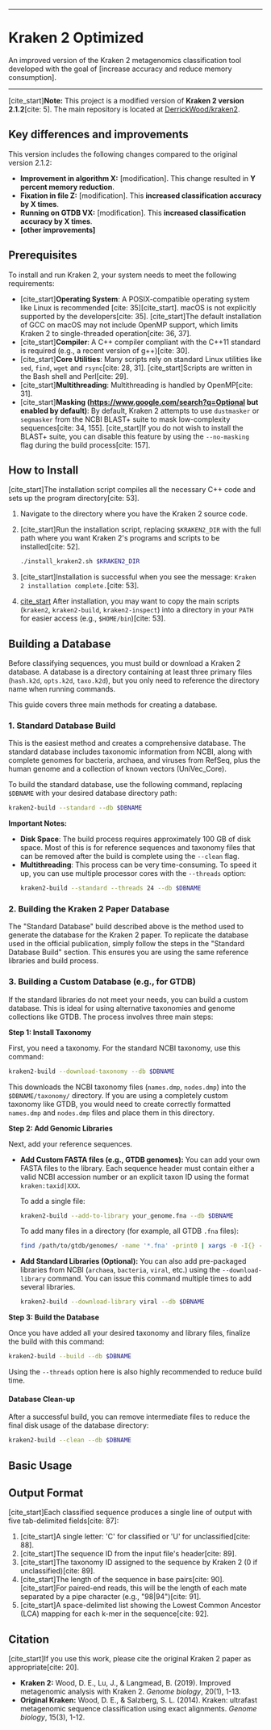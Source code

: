 -----

# Kraken 2 Optimized

An improved version of the Kraken 2 metagenomics classification tool developed with the goal of [increase accuracy and reduce memory consumption].

-----

[cite\_start]**Note:** This project is a modified version of **Kraken 2 version 2.1.2**[cite: 5]. The main repository is located at [DerrickWood/kraken2](https://github.com/DerrickWood/kraken2).

## Key differences and improvements

This version includes the following changes compared to the original version 2.1.2:

  * **Improvement in algorithm X:** [modification]. This change resulted in **Y percent memory reduction**.
  * **Fixation in file Z:** [modification]. This **increased classification accuracy by X times**.
  * **Running on GTDB VX:** [modification]. This **increased classification accuracy by X times**.
  * **[other improvements]**

## Prerequisites

To install and run Kraken 2, your system needs to meet the following requirements:

  * [cite\_start]**Operating System**: A POSIX-compatible operating system like Linux is recommended [cite: 35][cite\_start]. macOS is not explicitly supported by the developers[cite: 35]. [cite\_start]The default installation of GCC on macOS may not include OpenMP support, which limits Kraken 2 to single-threaded operation[cite: 36, 37].
  * [cite\_start]**Compiler**: A C++ compiler compliant with the C++11 standard is required (e.g., a recent version of g++)[cite: 30].
  * [cite\_start]**Core Utilities**: Many scripts rely on standard Linux utilities like `sed`, `find`, `wget` and `rsync`[cite: 28, 31]. [cite\_start]Scripts are written in the Bash shell and Perl[cite: 29].
  * [cite\_start]**Multithreading**: Multithreading is handled by OpenMP[cite: 31].
  * [cite\_start]**Masking (https://www.google.com/search?q=Optional but enabled by default)**: By default, Kraken 2 attempts to use `dustmasker` or `segmasker` from the NCBI BLAST+ suite to mask low-complexity sequences[cite: 34, 155]. [cite\_start]If you do not wish to install the BLAST+ suite, you can disable this feature by using the `--no-masking` flag during the build process[cite: 157].

## How to Install

[cite\_start]The installation script compiles all the necessary C++ code and sets up the program directory[cite: 53].

1.  Navigate to the directory where you have the Kraken 2 source code.

2.  [cite\_start]Run the installation script, replacing `$KRAKEN2_DIR` with the full path where you want Kraken 2's programs and scripts to be installed[cite: 52].

    ```bash
    ./install_kraken2.sh $KRAKEN2_DIR
    ```

3.  [cite\_start]Installation is successful when you see the message: `Kraken 2 installation complete.`[cite: 53].

4.  [cite\_start](https://www.google.com/search?q=Optional) After installation, you may want to copy the main scripts (`kraken2`, `kraken2-build`, `kraken2-inspect`) into a directory in your `PATH` for easier access (e.g., `$HOME/bin`)[cite: 53].

## Building a Database

Before classifying sequences, you must build or download a Kraken 2 database. A database is a directory containing at least three primary files (`hash.k2d`, `opts.k2d`, `taxo.k2d`), but you only need to reference the directory name when running commands.

This guide covers three main methods for creating a database.

### 1\. Standard Database Build

This is the easiest method and creates a comprehensive database. The standard database includes taxonomic information from NCBI, along with complete genomes for bacteria, archaea, and viruses from RefSeq, plus the human genome and a collection of known vectors (UniVec\_Core).

To build the standard database, use the following command, replacing `$DBNAME` with your desired database directory path:

```bash
kraken2-build --standard --db $DBNAME
```

**Important Notes:**

  * **Disk Space**: The build process requires approximately 100 GB of disk space. Most of this is for reference sequences and taxonomy files that can be removed after the build is complete using the `--clean` flag.
  * **Multithreading**: This process can be very time-consuming. To speed it up, you can use multiple processor cores with the `--threads` option:
    ```bash
    kraken2-build --standard --threads 24 --db $DBNAME
    ```

### 2\. Building the Kraken 2 Paper Database

The "Standard Database" build described above is the method used to generate the database for the Kraken 2 paper. To replicate the database used in the official publication, simply follow the steps in the "Standard Database Build" section. This ensures you are using the same reference libraries and build process.

### 3\. Building a Custom Database (e.g., for GTDB)

If the standard libraries do not meet your needs, you can build a custom database. This is ideal for using alternative taxonomies and genome collections like GTDB. The process involves three main steps:

**Step 1: Install Taxonomy**

First, you need a taxonomy. For the standard NCBI taxonomy, use this command:

```bash
kraken2-build --download-taxonomy --db $DBNAME
```

This downloads the NCBI taxonomy files (`names.dmp`, `nodes.dmp`) into the `$DBNAME/taxonomy/` directory. If you are using a completely custom taxonomy like GTDB, you would need to create correctly formatted `names.dmp` and `nodes.dmp` files and place them in this directory.

**Step 2: Add Genomic Libraries**

Next, add your reference sequences.

  * **Add Custom FASTA files (e.g., GTDB genomes):**
    You can add your own FASTA files to the library. Each sequence header must contain either a valid NCBI accession number or an explicit taxon ID using the format `kraken:taxid|XXX`.

    To add a single file:

    ```bash
    kraken2-build --add-to-library your_genome.fna --db $DBNAME
    ```

    To add many files in a directory (for example, all GTDB `.fna` files):

    ```bash
    find /path/to/gtdb/genomes/ -name '*.fna' -print0 | xargs -0 -I{} -n1 kraken2-build --add-to-library {} --db $DBNAME
    ```

  * **Add Standard Libraries (Optional):**
    You can also add pre-packaged libraries from NCBI (`archaea`, `bacteria`, `viral`, etc.) using the `--download-library` command. You can issue this command multiple times to add several libraries.

    ```bash
    kraken2-build --download-library viral --db $DBNAME
    ```

**Step 3: Build the Database**

Once you have added all your desired taxonomy and library files, finalize the build with this command:

```bash
kraken2-build --build --db $DBNAME
```

Using the `--threads` option here is also highly recommended to reduce build time.

#### **Database Clean-up**

After a successful build, you can remove intermediate files to reduce the final disk usage of the database directory:

```bash
kraken2-build --clean --db $DBNAME
```

## Basic Usage


## Output Format

[cite\_start]Each classified sequence produces a single line of output with five tab-delimited fields[cite: 87]:

1.  [cite\_start]A single letter: 'C' for classified or 'U' for unclassified[cite: 88].
2.  [cite\_start]The sequence ID from the input file's header[cite: 89].
3.  [cite\_start]The taxonomy ID assigned to the sequence by Kraken 2 (0 if unclassified)[cite: 89].
4.  [cite\_start]The length of the sequence in base pairs[cite: 90]. [cite\_start]For paired-end reads, this will be the length of each mate separated by a pipe character (e.g., "98|94")[cite: 91].
5.  [cite\_start]A space-delimited list showing the Lowest Common Ancestor (LCA) mapping for each k-mer in the sequence[cite: 92].

## Citation

[cite\_start]If you use this work, please cite the original Kraken 2 paper as appropriate[cite: 20].

  * **Kraken 2:** Wood, D. E., Lu, J., & Langmead, B. (2019). Improved metagenomic analysis with Kraken 2. *Genome biology*, 20(1), 1-13.
  * **Original Kraken:** Wood, D. E., & Salzberg, S. L. (2014). Kraken: ultrafast metagenomic sequence classification using exact alignments. *Genome biology*, 15(3), 1-12.
